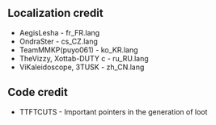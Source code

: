 Localization credit
----
* AegisLesha - fr_FR.lang
* OndraSter - cs_CZ.lang
* TeamMMKP(puyo061) - ko_KR.lang
* TheVizzy, Xottab-DUTY c - ru_RU.lang
* ViKaleidoscope, 3TUSK - zh_CN.lang

Code credit
----
* TTFTCUTS - Important pointers in the generation of loot